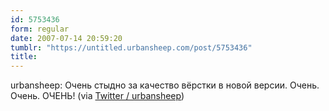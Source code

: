 ```yaml
---
id: 5753436
form: regular
date: 2007-07-14 20:59:20
tumblr: "https://untitled.urbansheep.com/post/5753436"
title:
---
```


<p>urbansheep: Очень стыдно за качество вёрстки в новой версии. Очень. Очень. ОЧЕНЬ! (via <a href="http://twitter.com/urbansheep/statuses/149901562">Twitter / urbansheep</a>)</p>

